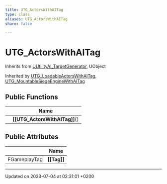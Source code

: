 ```yaml
---
title: UTG_ActorsWithAITag
type: class
aliases: UTG_ActorsWithAITag
share: false

---
```


# UTG_ActorsWithAITag





Inherits from [UUtilityAI_TargetGenerator](/docs/SDK/Source/Classes/classUUtilityAI__TargetGenerator.md), UObject

Inherited by [UTG_LoadableActorsWithAITag](/docs/SDK/Source/Classes/classUTG__LoadableActorsWithAITag.md), [UTG_MountableSiegeEngineWithAITag](/docs/SDK/Source/Classes/classUTG__MountableSiegeEngineWithAITag.md)

## Public Functions

|                | Name           |
| -------------- | -------------- |
| | **[[UTG_ActorsWithAITag]]**() |

## Public Attributes

|                | Name           |
| -------------- | -------------- |
| FGameplayTag | **[[Tag]]**  |

-------------------------------

Updated on 2023-07-04 at 02:31:01 +0200